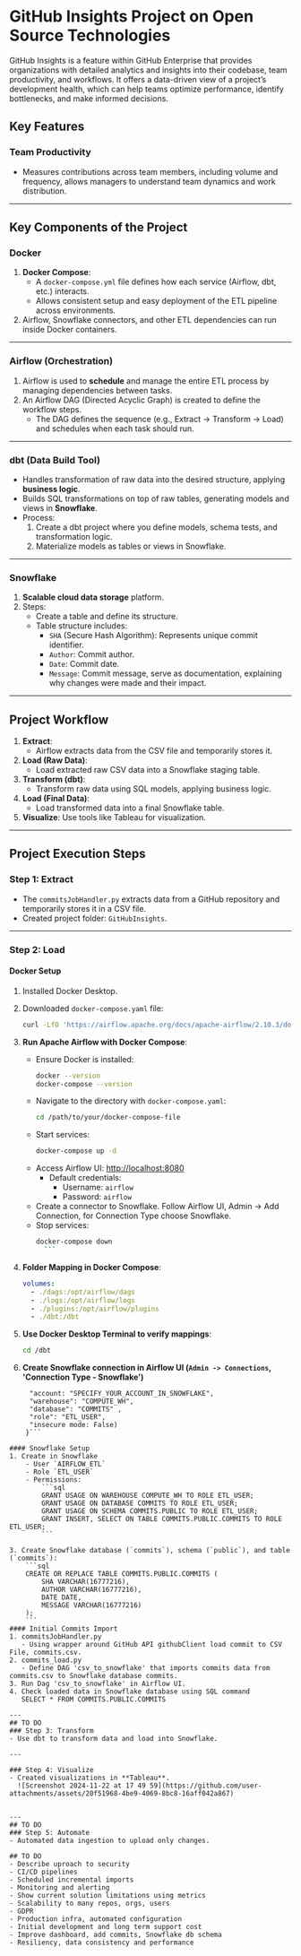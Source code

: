 # GitHub Insights Project on Open Source Technologies

GitHub Insights is a feature within GitHub Enterprise that provides organizations with detailed analytics and
 insights into their codebase, team productivity, and workflows. It offers a data-driven view of a project’s development health,
 which can help teams optimize performance, identify bottlenecks, and make informed decisions.

## Key Features
### Team Productivity
- Measures contributions across team members, including volume and frequency,
  allows managers to understand team dynamics and work distribution.


---

## Key Components of the Project

### Docker
1. **Docker Compose**:
    - A `docker-compose.yml` file defines how each service (Airflow, dbt, etc.) interacts.
    - Allows consistent setup and easy deployment of the ETL pipeline across environments.
2. Airflow, Snowflake connectors, and other ETL dependencies can run inside Docker containers.

---

### Airflow (Orchestration)
1. Airflow is used to **schedule** and manage the entire ETL process by managing dependencies between tasks.
2. An Airflow DAG (Directed Acyclic Graph) is created to define the workflow steps.
    - The DAG defines the sequence (e.g., Extract → Transform → Load) and schedules when each task should run.

---

### dbt (Data Build Tool)
- Handles transformation of raw data into the desired structure, applying **business logic**.
- Builds SQL transformations on top of raw tables, generating models and views in **Snowflake**.
- Process:
  1. Create a dbt project where you define models, schema tests, and transformation logic.
  2. Materialize models as tables or views in Snowflake.

---

### Snowflake
1. **Scalable cloud data storage** platform.
2. Steps:
   - Create a table and define its structure.
   - Table structure includes:
     - `SHA` (Secure Hash Algorithm): Represents unique commit identifier.
     - `Author`: Commit author.
     - `Date`: Commit date.
     - `Message`: Commit message, serve as documentation, explaining why changes were made and their impact.

---

## Project Workflow
1. **Extract**: 
    - Airflow extracts data from the CSV file and temporarily stores it.
2. **Load (Raw Data)**: 
    - Load extracted raw CSV data into a Snowflake staging table.
3. **Transform (dbt)**: 
    - Transform raw data using SQL models, applying business logic.
4. **Load (Final Data)**: 
    - Load transformed data into a final Snowflake table.
5. **Visualize**: Use tools like Tableau for visualization.

---

## Project Execution Steps

### Step 1: Extract
- The `commitsJobHandler.py` extracts data from a GitHub repository and temporarily stores it in a CSV file.
- Created project folder: `GitHubInsights`.

---

### Step 2: Load
#### Docker Setup
1. Installed Docker Desktop.
2. Downloaded `docker-compose.yaml` file:
    ```bash
    curl -LfO 'https://airflow.apache.org/docs/apache-airflow/2.10.3/docker-compose.yaml'
    ```
3. **Run Apache Airflow with Docker Compose**:
    - Ensure Docker is installed:
        ```bash
        docker --version
        docker-compose --version
        ```
    - Navigate to the directory with `docker-compose.yaml`:
        ```bash
        cd /path/to/your/docker-compose-file
        ```
    - Start services:
        ```bash
        docker-compose up -d
        ```
    - Access Airflow UI: [http://localhost:8080](http://localhost:8080)
      - Default credentials:
        - Username: `airflow`
        - Password: `airflow`
    - Create a connector to Snowflake. Follow Airflow UI, Admin -> Add Connection, for Connection Type choose Snowflake.
    - Stop services:
        ```bash
        docker-compose down
          ```
     

4. **Folder Mapping in Docker Compose**:
    ```yaml
    volumes:
      - ./dags:/opt/airflow/dags
      - ./logs:/opt/airflow/logs
      - ./plugins:/opt/airflow/plugins
      - ./dbt:/dbt
    ```

5. **Use Docker Desktop Terminal to verify mappings**:
    ```bash
    cd /dbt
    ```
6. **Create Snowflake connection in Airflow UI (`Admin -> Connections`, 'Connection Type - Snowflake')**

```{
     "account: "SPECIFY_YOUR_ACCOUNT_IN_SNOWFLAKE",
     "warehouse": "COMPUTE_WH",
     "database": "COMMITS" ,
     "role": "ETL_USER",
     "insecure mode: False)
    }```

#### Snowflake Setup
1. Create in Snowflake
    - User `AIRFLOW_ETL`
    - Role `ETL_USER` 
    - Permissions:
        ```sql
        GRANT USAGE ON WAREHOUSE COMPUTE_WH TO ROLE ETL_USER;
        GRANT USAGE ON DATABASE COMMITS TO ROLE ETL_USER;
        GRANT USAGE ON SCHEMA COMMITS.PUBLIC TO ROLE ETL_USER;
        GRANT INSERT, SELECT ON TABLE COMMITS.PUBLIC.COMMITS TO ROLE ETL_USER;
        ```

3. Create Snowflake database (`commits`), schema (`public`), and table (`commits`):
    ```sql
    CREATE OR REPLACE TABLE COMMITS.PUBLIC.COMMITS (
        SHA VARCHAR(16777216),
        AUTHOR VARCHAR(16777216),
        DATE DATE,
        MESSAGE VARCHAR(16777216)
    );
    ```
#### Initial Commits Import
1. commitsJobHandler.py
   - Using wrapper around GitHub API githubClient load commit to CSV File, commits.csv.
2. commits_load.py
   - Define DAG 'csv_to_snowflake' that imports commits data from commits.csv to Snowflake database commits. 
3. Run Dag 'csv_to_snowflake' in Airflow UI.
4. Check loaded data in Snowflake database using SQL command
   SELECT * FROM COMMITS.PUBLIC.COMMITS

---
## TO DO
### Step 3: Transform
- Use dbt to transform data and load into Snowflake.

---

### Step 4: Visualize
- Created visualizations in **Tableau**.
  ![Screenshot 2024-11-22 at 17 49 59](https://github.com/user-attachments/assets/20f51968-4be9-4069-8bc8-16aff042a867)


---
## TO DO
### Step 5: Automate
- Automated data ingestion to upload only changes.

## TO DO
- Describe uproach to security
- CI/CD pipelines
- Scheduled incremental imports
- Monitoring and alerting
- Show current solution limitations using metrics
- Scalability to many repos, orgs, users
- GDPR
- Production infra, automated configuration
- Initial development and long term support cost
- Improve dashboard, add commits, Snowflake db schema
- Resiliency, data consistency and performance
